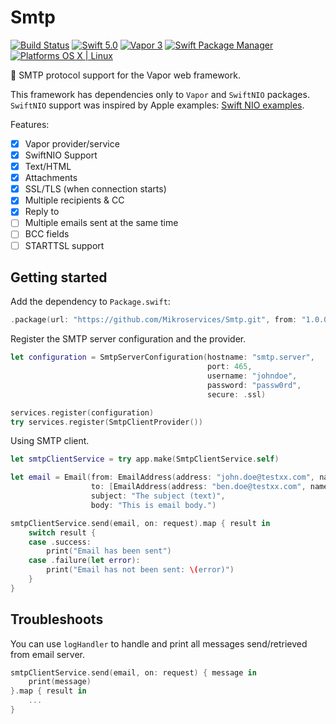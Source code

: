 # Smtp

[![Build Status](https://travis-ci.org/Mikroservices/Smtp.svg?branch=master)](https://travis-ci.org/Mikroservices/Smtp)
[![Swift 5.0](https://img.shields.io/badge/Swift-5.0-orange.svg?style=flat)](ttps://developer.apple.com/swift/)
[![Vapor 3](https://img.shields.io/badge/vapor-3.0-blue.svg?style=flat)](https://vapor.codes)
[![Swift Package Manager](https://img.shields.io/badge/SPM-compatible-4BC51D.svg?style=flat)](https://swift.org/package-manager/)
[![Platforms OS X | Linux](https://img.shields.io/badge/Platforms-OS%20X%20%7C%20Linux%20-lightgray.svg?style=flat)](https://developer.apple.com/swift/)

:email: SMTP protocol support for the Vapor web framework. 

This framework has dependencies only to `Vapor` and `SwiftNIO` packages.
`SwiftNIO` support was inspired by Apple examples: [Swift NIO examples](https://github.com/apple/swift-nio-examples).

Features:

- [x] Vapor provider/service
- [x] SwiftNIO Support
- [x] Text/HTML
- [x] Attachments
- [x] SSL/TLS (when connection starts)
- [x] Multiple recipients & CC
- [x] Reply to
- [ ] Multiple emails sent at the same time
- [ ] BCC fields
- [ ] STARTTSL support

## Getting started

Add the dependency to `Package.swift`:

```swift
.package(url: "https://github.com/Mikroservices/Smtp.git", from: "1.0.0")
```

Register the SMTP server configuration and the provider.

```swift
let configuration = SmtpServerConfiguration(hostname: "smtp.server",
                                            port: 465,
                                            username: "johndoe",
                                            password: "passw0rd",
                                            secure: .ssl)

services.register(configuration)
try services.register(SmtpClientProvider())
```

Using SMTP client.

```swift
let smtpClientService = try app.make(SmtpClientService.self)

let email = Email(from: EmailAddress(address: "john.doe@testxx.com", name: "John Doe"),
                  to: [EmailAddress(address: "ben.doe@testxx.com", name: "Ben Doe")],
                  subject: "The subject (text)",
                  body: "This is email body.")

smtpClientService.send(email, on: request).map { result in
    switch result {
    case .success:
        print("Email has been sent")
    case .failure(let error):
        print("Email has not been sent: \(error)")
    }  
}
```

## Troubleshoots

You can use `logHandler` to handle and print all messages send/retrieved from email server.

```swift
smtpClientService.send(email, on: request) { message in
    print(message)
}.map { result in
    ...
}
```

